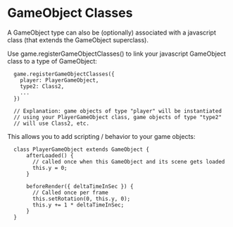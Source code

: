 # GameObject Classes
A GameObject type can also be (optionally) associated with a javascript class (that extends the GameObject superclass).

Use game.registerGameObjectClasses() to link your javascript GameObject class to a type of
GameObject:

```
  game.registerGameObjectClasses({
    player: PlayerGameObject, 
    type2: Class2,
    ...
  })

  // Explanation: game objects of type "player" will be instantiated 
  // using your PlayerGameObject class, game objects of type "type2"
  // will use Class2, etc.
```

This allows you to add scripting / behavior to your game objects:

```
  class PlayerGameObject extends GameObject {
      afterLoaded() {
        // called once when this GameObject and its scene gets loaded
        this.y = 0;
      }

      beforeRender({ deltaTimeInSec }) {
        // Called once per frame
        this.setRotation(0, this.y, 0);
        this.y += 1 * deltaTimeInSec;
      }
  }
```